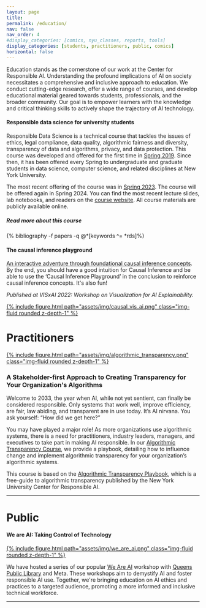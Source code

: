 ```yaml
---
layout: page
title:
permalink: /education/
nav: false
nav_order: 4
#display_categories: [comics, nyu_classes, reports, tools]
display_categories: [students, practitioners, public, comics]
horizontal: false
---
```


<div id="banner-other" style="background-image: url('{{ "/assets/img/banner/M5-banner.png" | relative_url }}');"></div>

<!-- <h1 class="category" id="education">Education</h1> -->

Education stands as the cornerstone of our work at the Center for
Responsible AI. Understanding the profound implications of AI on
society necessitates a comprehensive and inclusive approach to
education. We conduct cutting-edge research, offer a wide range of
courses, and develop educational material geared towards students,
professionals, and the broader community. Our goal is to empower
learners with the knowledge and critical thinking skills to actively
shape the trajectory of AI technology.

<h4 class="category" id="rds">Responsible data science for university students</h4>

Responsible Data Science is a technical course that tackles the issues
of ethics, legal compliance, data quality, algorithmic fairness and
diversity, transparency of data and algorithms, privacy, and data
protection. This course was developed and offered for the first time
in [Spring 2019](https://dataresponsibly.github.io/courses/spring19).
Since then, it has been offered every Spring to undergraduate and
graduate students in data science, computer science, and related
disciplines at New York University.

The most recent offering of the course was in [Spring
2023](https://dataresponsibly.github.io/rds23/).  The course will be
offered again in Spring 2024. You can find the most recent lecture
slides, lab notebooks, and readers on the [course
website](https://dataresponsibly.github.io/rds/).  All course
materials are publicly available online.

<h5>Read more about this course</h5>

<div class="publications"> 
{% bibliography -f papers -q @*[keywords ^= *rds]%}
</div>

<!--
- **2023 Spring semester:** 
  - [DS-GA 1017 and DS-UA 202: Responsible Data Science](https://dataresponsibly.github.io/rds23/)
  - Co-taught by: Julia Stoyanovich and [Elisha Cohen](https://www.elishacohen.com/)

- **2022 Spring semester:** 
  - DS-GA 1017 and DS-UA 202: Responsible Data Science
  - Co-taught by: Julia Stoyanovich and [George Wood](http://gwood.me/)
  
- **2021 Spring semester:** 
  - DS-GA 1017 and DS-UA 202: Responsible Data Science
  - Co-taught by: Julia Stoyanovich and [George Wood](http://gwood.me/)
  
- **2020 Spring semester:** 
  - DS-GA 3001.009: Special Topics in Data Science: Responsible Data Science
  - Taught by: Julia Stoyanovich
  
- **2019 Spring semester:** 
  - DS-GA 3001.009: Special Topics in Data Science: Responsible Data Science
  - Taught by: Julia Stoyanovich
-->

<h4 class="category" id="playground">The causal inference playground</h4>

[An interactive adventure through foundational causal inference
concepts](https://lbynum.github.io/interactive-causal-inference/). By
the end, you should have a good intuition for Causal Inference and be
able to use the ‘Causal Inference Playground’ in the conclusion to
reinforce causal inference concepts. It's also fun!

*Published at VISxAI 2022: Workshop on Visualization for AI Explainability.*

<div class="row mt-3">
    <a href="https://lbynum.github.io/interactive-causal-inference/">
        <div class="col-sm mt-3 mt-md-0">
            {% include figure.html path="assets/img/causal_vis_ai.png" class="img-fluid rounded z-depth-1" %}
        </div>
    </a>
</div>

<h1 class="category" id="practitioners">Practitioners</h1>

<div class="row mt-3">
    <a href="https://dataresponsibly.github.io/algorithmic-transparency-playbook/">
        <div class="col-sm mt-3 mt-md-0">
            {% include figure.html path="assets/img/algorithmic_transparency.png" class="img-fluid rounded z-depth-1" %}
        </div>
    </a>
</div>

### A Stakeholder-first Approach to Creating Transparency for Your Organization's Algorithms 

Welcome to 2033, the year when AI, while not yet sentient, can finally be considered responsible. Only systems that work well, improve efficiency, are fair, law abiding, and transparent are in use today. It’s AI nirvana. You ask yourself: “How did we get here?”

You may have played a major role! As more organizations use algorithmic systems, there is a need for practitioners, industry leaders, managers, and executives to take part in making AI responsible. In our [Algorithmic Transparency Course](https://dataresponsibly.github.io/algorithmic-transparency-playbook/), we provide a playbook, detailing how to influence change and implement algorithmic transparency for your organization’s algorithmic systems.

This course is based on the [Algorithmic Transparency Playbook](https://dataresponsibly.github.io/algorithmic-transparency-playbook/resources/transparency_playbook_camera_ready.pdf), which is a free-guide to algorithmic transparency published by the New York University Center for Responsible AI.

***

<h1 class="category" id="university">Public</h1>

<h4 class="category" id="weareai">We are AI: Taking Control of Technology</h4>

<div class="row mt-3">
    <a href="https://dataresponsibly.github.io/we-are-ai/">
        <div class="col-sm mt-3 mt-md-0">
            {% include figure.html path="assets/img/we_are_ai.png" class="img-fluid rounded z-depth-1" %}
        </div>
    </a>
</div>

We have hosted a series of our popular  [We Are AI](https://dataresponsibly.github.io/we-are-ai/) workshop with [Queens Public Library](https://www.queenslibrary.org/about-us/news-media/blog/2482) and Meta. These workshops aim to demystify AI and foster responsible AI use. Together, we're bringing education on AI ethics and practices to a targeted audience, promoting a more informed and inclusive technical workforce.

***
